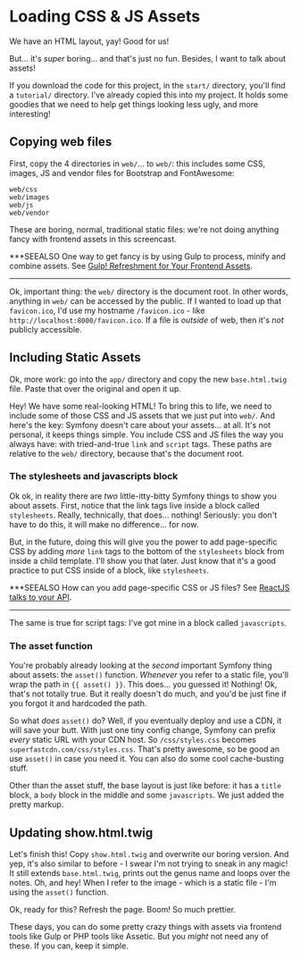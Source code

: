# Loading CSS & JS Assets

We have an HTML layout, yay! Good for us!

But... it's *super* boring... and that's just no fun. Besides, I want to talk about
assets!

If you download the code for this project, in the `start/` directory, you'll find a
`tutorial/` directory. I've already copied this into my project. It holds some goodies
that we need to help get things looking less ugly, and more interesting!

## Copying web files

First, copy the 4 directories in `web/`... to `web/`: this includes some CSS, images,
JS and vendor files for Bootstrap and FontAwesome:

```
web/css
web/images
web/js
web/vendor
```

These are boring, normal, traditional static files: we're not doing anything fancy
with frontend assets in this screencast.

***SEEALSO
One way to get fancy is by using Gulp to process, minify and combine assets.
See [Gulp! Refreshment for Your Frontend Assets](knpuniversity.com/screencast/gulp).
***

Ok, important thing: the `web/` directory is the document root. In other words,
anything in `web/` can be accessed by the public. If I wanted to load up that `favicon.ico`,
I'd use my hostname `/favicon.ico` - like `http://localhost:8000/favicon.ico`. If
a file is *outside* of web, then it's *not* publicly accessible.

## Including Static Assets

Ok, more work: go into the `app/` directory and copy the new `base.html.twig` file.
Paste that over the original and open it up.

Hey! We have some real-looking HTML! To bring this to life, we need to include some
of those CSS and JS assets that we just put into `web/`. And here's the key: Symfony
doesn't care about your assets... at all. It's not personal, it keeps things simple.
You include CSS and JS files the way you always have: with tried-and-true `link`
and `script` tags. These paths are relative to the `web/` directory, because that's
the document root. 

### The stylesheets and javascripts block

Ok ok, in reality there are *two* little-itty-bitty Symfony things to show you about
assets. First, notice that the link tags live inside a block called `stylesheets`.
Really, technically, that does... nothing! Seriously: you don't have to do this,
it will make no difference... for now.

But, in the future, doing this will give you the power to add page-specific CSS by
adding *more* `link` tags to the bottom of the `stylesheets` block from inside a
child template. I'll show you that later. Just know that it's a good practice to
put CSS inside of a block, like `stylesheets`.

***SEEALSO
How can you add page-specific CSS or JS files? See [ReactJS talks to your API](/screencast/symfony/reactjs-api).
***

The same is true for script tags: I've got mine in a block called `javascripts`.

### The asset function

You're probably already looking at the *second* important Symfony thing about assets:
the `asset()` function. *Whenever* you refer to a static file, you'll wrap the path
in `{{ asset() }}`. This does... you guessed it! Nothing! Ok, that's not totally true.
But it really doesn't do much, and you'd be just fine if you forgot it and hardcoded
the path.

So what *does* `asset()` do? Well, if you eventually deploy and use a CDN, it will
save your butt. With just one tiny config change, Symfony can prefix *every* static
URL with your CDN host. So `/css/styles.css` becomes `superfastcdn.com/css/styles.css`.
That's pretty awesome, so be good an use `asset()` in case you need it. You can also
do some cool cache-busting stuff.

Other than the asset stuff, the base layout is just like before: it has a `title`
block, a `body` block in the middle and some `javascripts`. We just added the pretty
markup.

## Updating show.html.twig

Let's finish this! Copy `show.html.twig` and overwrite our boring version. And yep,
it's also similar to before - I swear I'm not trying to sneak in any magic! It still
extends `base.html.twig`, prints out the genus name and loops over the notes. Oh,
and hey! When I refer to the image - which is a static file - I'm using the `asset()`
function.

Ok, ready for this? Refresh the page. Boom! So much prettier.

These days, you can do some pretty crazy things with assets via frontend tools like
Gulp or PHP tools like Assetic. But you *might* not need any of these. If you can,
keep it simple.
